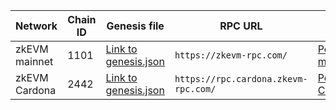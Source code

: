 | Network       | Chain ID | Genesis file                                     | RPC URL                                           | Block explorer                                                    | Rootchain        | Rollup Address                               |
|---------------|----------|--------------------------------------------------|---------------------------------------------------|-------------------------------------------------------------------|------------------|----------------------------------------------|
| zkEVM mainnet | 1101     | [Link to genesis.json](https://ipfs.io/ipfs/QmUXnRoPbUmZuEZCGyiHjEsoNcFVu3hLtSvhpnfBS2mAYU) | `https://zkevm-rpc.com/`            | [ PolygonScan mainnet ]( https://zkevm.polygonscan.com/ )         | Ethereum Mainnet | `0x5132A183E9F3CB7C848b0AAC5Ae0c4f0491B7aB2` |
| zkEVM Cardona | 2442     | [Link to genesis.json](https://ipfs.io/ipfs/QmZVxfDG5SbeFT2Zb3BLhf48GmFLyweAnxpPty6Wa8a2YU) | `https://rpc.cardona.zkevm-rpc.com/` | [ PolygonScan Cardona ]( https://cardona-zkevm.polygonscan.com/ ) | Sepolia          | `0x32d33D5137a7cFFb54c5Bf8371172bcEc5f310ff` |
